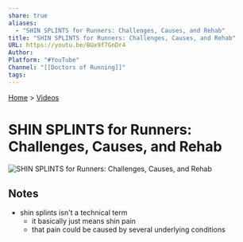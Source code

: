 ```yaml
---
share: true
aliases:
  - "SHIN SPLINTS for Runners: Challenges, Causes, and Rehab"
title: "SHIN SPLINTS for Runners: Challenges, Causes, and Rehab"
URL: https://youtu.be/BUx9f7GnDr4
Author: 
Platform: "#YouTube"
Channel: "[[Doctors of Running]]"
tags: 
---
```

[Home](../index.md) > [Videos](./index.md)  
# SHIN SPLINTS for Runners: Challenges, Causes, and Rehab  
![SHIN SPLINTS for Runners: Challenges, Causes, and Rehab](https://youtu.be/BUx9f7GnDr4)  
  
## Notes  
- shin splints isn't a technical term  
  - it basically just means shin pain  
  - that pain could be caused by several underlying conditions  
